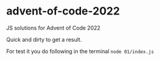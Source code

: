 # advent-of-code-2022
JS solutions for Advent of Code 2022

Quick and dirty to get a result.

For test it you do following in the terminal `node 01/index.js`
